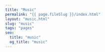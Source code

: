 ```yaml
---
title: "Music"
permalink: "{{ page.fileSlug }}/index.html"
layout: "music.html"
slug: "music"
tags: "pages"
seo:
  title: "music"
  og_title: "music"
---
```



